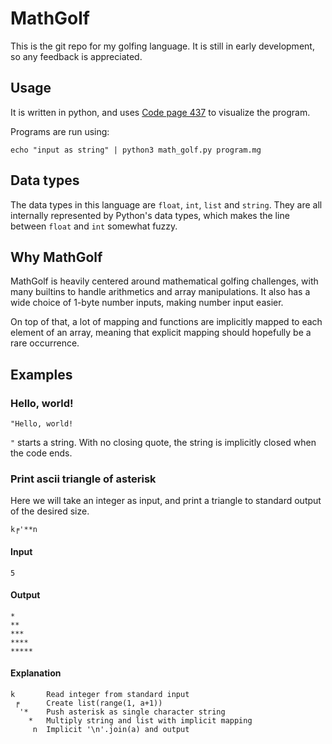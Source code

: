 # MathGolf

This is the git repo for my golfing language. It is still in early development, so any feedback is appreciated.

## Usage

It is written in python, and uses [Code page 437](https://en.wikipedia.org/wiki/Code_page_437) to visualize the program.

Programs are run using:

    echo "input as string" | python3 math_golf.py program.mg


## Data types

The data types in this language are `float`, `int`, `list` and `string`. They are all internally represented by Python's data types, which makes the line between `float` and `int` somewhat fuzzy.

## Why MathGolf

MathGolf is heavily centered around mathematical golfing challenges, with many builtins to handle arithmetics and array manipulations. It also has a wide choice of 1-byte number inputs, making number input easier.

On top of that, a lot of mapping and functions are implicitly mapped to each element of an array, meaning that explicit mapping should hopefully be a rare occurrence.

## Examples

### Hello, world!

    "Hello, world!

`"` starts a string. With no closing quote, the string is implicitly closed when the code ends.

### Print ascii triangle of asterisk

Here we will take an integer as input, and print a triangle to standard output of the desired size.

    k╒'**n

#### Input

    5

#### Output

    *
    **
    ***
    ****
    *****

#### Explanation

    k 		Read integer from standard input
     ╒ 		Create list(range(1, a+1))
      '* 	Push asterisk as single character string
        * 	Multiply string and list with implicit mapping
         n 	Implicit '\n'.join(a) and output